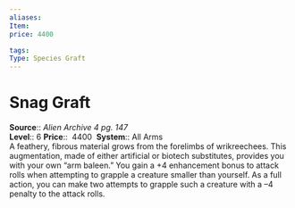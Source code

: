 ```yaml
---
aliases: 
Item:
price: 4400

tags: 
Type: Species Graft
---
```


# Snag Graft

**Source**:: _Alien Archive 4 pg. 147_  
**Level**:: 6
**Price**::  4400 
**System**:: All Arms  
A feathery, fibrous material grows from the forelimbs of wrikreechees. This augmentation, made of either artificial or biotech substitutes, provides you with your own “arm baleen.” You gain a +4 enhancement bonus to attack rolls when attempting to grapple a creature smaller than yourself. As a full action, you can make two attempts to grapple such a creature with a –4 penalty to the attack rolls.
